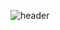 
![header](https://capsule-render.vercel.app/api?type=venom&color=auto&height=300&section=header&text=아아아%20으으&fontSize=90)
<!--
**HaHaPark/HaHaPark** is a ✨ _special_ ✨ repository because its `README.md` (this file) appears on your GitHub profile.

Here are some ideas to get you started:

- 🔭 I’m currently working on ...
- 🌱 I’m currently learning ...
- 👯 I’m looking to collaborate on ...
- 🤔 I’m looking for help with ...
- 💬 Ask me about ...
- 📫 How to reach me: ...
- 😄 Pronouns: ...
- ⚡ Fun fact: ...
-->
